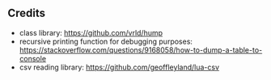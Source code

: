 

## Credits
- class library: https://github.com/vrld/hump 
- recursive printing function for debugging purposes: https://stackoverflow.com/questions/9168058/how-to-dump-a-table-to-console
- csv reading library: https://github.com/geoffleyland/lua-csv 